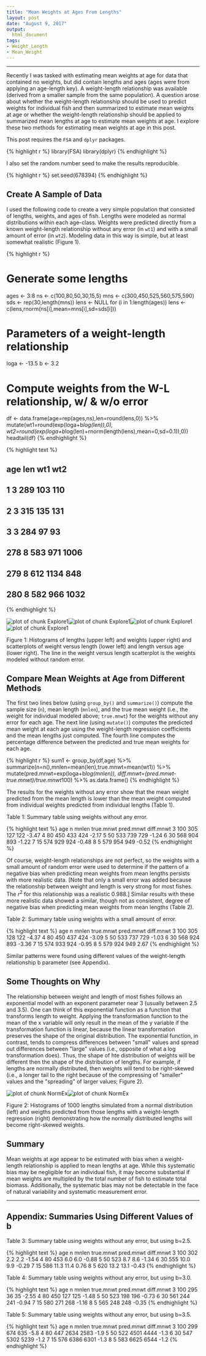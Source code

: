 ```yaml
---
title: "Mean Weights at Ages From Lengths"
layout: post
date: "August 9, 2017"
output:
  html_document
tags:
- Weight_Length
- Mean_Weight
---
```





----

Recently I was tasked with estimating mean weights at age for data that contained no weights, but did contain lengths and ages (ages were from applying an age-length key). A weight-length relationship was available (derived from a smaller sample from the same population). A question arose about whether the weight-length relationship should be used to predict weights for individual fish and then summarized to estimate mean weights at age or whether the weight-length relationship should be applied to summarized mean lengths at age to estimate mean weights at age. I explore these two methods for estimating mean weights at age in this post.

This post requires the `FSA` and `dplyr` packages.


{% highlight r %}
library(FSA)
library(dplyr)
{% endhighlight %}

I also set the random number seed to make the results reproducible.

{% highlight r %}
set.seed(678394)
{% endhighlight %}


## Create A Sample of Data
I used the following code to create a very simple population that consisted of lengths, weights, and ages of fish. Lengths were modeled as normal distributions within each age-class. Weights were predicted directly from a known weight-length relationship without any error (in `wt1`) and with a small amount of error (in `wt2`). Modeling data in this way is simple, but at least somewhat realistic (Figure  1).


{% highlight r %}
# Generate some lengths
ages <- 3:8
ns <- c(100,80,50,30,15,5)
mns <- c(300,450,525,560,575,590)
sds <- rep(30,length(mns))
lens <- NULL
for (i in 1:length(ages)) lens <- c(lens,rnorm(ns[i],mean=mns[i],sd=sds[i]))

# Parameters of a weight-length relationship
loga <- -13.5
b <- 3.2

# Compute weights from the W-L relationship, w/ & w/o error
df <- data.frame(age=rep(ages,ns),len=round(lens,0)) %>%
  mutate(wt1=round(exp(loga+b*log(len)),0),
         wt2=round(exp(loga+b*log(len)+rnorm(length(lens),mean=0,sd=0.1)),0))
headtail(df)
{% endhighlight %}



{% highlight text %}
##     age len  wt1  wt2
## 1     3 289  103  110
## 2     3 315  135  131
## 3     3 284   97   93
## 278   8 583  971 1006
## 279   8 612 1134  848
## 280   8 582  966 1032
{% endhighlight %}

![plot of chunk Explore1](http://derekogle.com/fishR/figures/Explore1-1.png)![plot of chunk Explore1](http://derekogle.com/fishR/figures/Explore1-2.png)![plot of chunk Explore1](http://derekogle.com/fishR/figures/Explore1-3.png)![plot of chunk Explore1](http://derekogle.com/fishR/figures/Explore1-4.png)

Figure  1: Histograms of lengths (upper left) and weights (upper right) and scatterplots of weight versus length (lower left) and length versus age (lower right). The line in the weight versus length scatterplot is the weights modeled without random error.


## Compare Mean Weights at Age from Different Methods
The first two lines below (using `group_by()` and `summarize()`) compute the sample size (`n`), mean length (`mnlen`), and the true mean weight (i.e., the weight for individual modeled above; `true.mnwt`) for the weights without any error for each age. The next line (using `mutate()`) computes the predicted mean weight at each age using the weight-length regression coefficients and the mean lengths just computed. The fourth line computes the percentage difference between the predicted and true mean weights for each age.


{% highlight r %}
sum1 <- group_by(df,age) %>%
  summarize(n=n(),mnlen=mean(len),true.mnwt=mean(wt1)) %>%
  mutate(pred.mnwt=exp(loga+b*log(mnlen)),
         diff.mnwt=(pred.mnwt-true.mnwt)/true.mnwt*100) %>%
  as.data.frame()
{% endhighlight %}

The results for the weights without any error show that the mean weight predicted from the mean length is lower than the mean weight computed from individual weights predicted from individual lengths (Table  1).

Table  1: Summary table using weights without any error.


{% highlight text %}
 age   n mnlen true.mnwt pred.mnwt diff.mnwt
   3 100   305       127       122     -3.47
   4  80   450       433       424     -2.17
   5  50   533       739       729     -1.24
   6  30   568       904       893     -1.22
   7  15   574       929       924     -0.48
   8   5   579       954       949     -0.52
{% endhighlight %}


Of course, weight-length relationships are not perfect, so the weights with a small amount of random error were used to determine if the pattern of a negative bias when predicting mean weights from mean lengths persists with more realistic data. [Note that only a small error was added because the relationship between weight and length is very strong for most fishes. The $r^2$ for this relationship was a realistic 0.988.] Similar results with these more realistic data showed a similar, though not as consistent, degree of negative bias when predicting mean weights from mean lengths (Table  2).

Table  2: Summary table using weights with a small amount of error.


{% highlight text %}
 age   n mnlen true.mnwt pred.mnwt diff.mnwt
   3 100   305       128       122     -4.37
   4  80   450       437       424     -3.09
   5  50   533       737       729     -1.03
   6  30   568       924       893     -3.36
   7  15   574       933       924     -0.95
   8   5   579       924       949      2.67
{% endhighlight %}

Similar patterns were found using different values of the weight-length relationship b parameter (see Appendix).

## Some Thoughts on Why
The relationship between weight and length of most fishes follows an exponential model with an exponent parameter near 3 (usually between 2.5 and 3.5). One can think of this exponential function as a function that transforms length to weight. Applying the transformation function to the mean of the x variable will only result in the mean of the y variable if the transformation function is linear, because the linear transformation preserves the shape of the original distribution. The exponential function, in contrast, tends to compress differences between "small" values and spread out differences between "large" values (i.e., opposite of what a log transformation does). Thus, the shape of hte distribution of weights will be different then the shape of the distribution of lengths. For example, if lengths are normally distributed, then weights will tend to be right-skewed (i.e., a longer tail to the right because of the compressing of "smaller" values and the "spreading" of larger values; Figure  2).

![plot of chunk NormEx](http://derekogle.com/fishR/figures/NormEx-1.png)![plot of chunk NormEx](http://derekogle.com/fishR/figures/NormEx-2.png)

Figure  2: Histograms of 1000 lengths simulated from a normal distribution (left) and weigths predicted from those lengths with a weight-length regression (right) demonstrating how the normally distributed lengths will become right-skewed weights.

## Summary
Mean weights at age appear to be estimated with bias when a weight-length relationship is applied to mean lengths at age. While this systematic bias may be negligible for an individual fish, it may become substantial if mean weights are multipled by the total number of fish to estimate total biomass. Additionally, the systematic bias may not be detectable in the face of natural variability and systematic measurement error.

----

## Appendix: Summaries Using Different Values of b

Table  3: Summary table using weights without any error, but using b=2.5.


{% highlight text %}
 age   n mnlen true.mnwt pred.mnwt diff.mnwt
   3 100   302       2.2       2.2     -1.54
   4  80   453       6.0       6.0     -0.88
   5  50   523       8.7       8.6     -1.34
   6  30   555      10.0       9.9     -0.29
   7  15   586      11.3      11.4      0.76
   8   5   620      13.2      13.1     -0.43
{% endhighlight %}

Table  4: Summary table using weights without any error, but using b=3.0.


{% highlight text %}
 age   n mnlen true.mnwt pred.mnwt diff.mnwt
   3 100   295        36        35     -2.55
   4  80   450       127       125     -1.48
   5  50   523       198       196     -0.73
   6  30   561       244       241     -0.94
   7  15   580       271       268     -1.16
   8   5   565       248       248     -0.35
{% endhighlight %}

Table  5: Summary table using weights without any error, but using b=3.5.


{% highlight text %}
 age   n mnlen true.mnwt pred.mnwt diff.mnwt
   3 100   299       674       635      -5.8
   4  80   447      2634      2583      -1.9
   5  50   522      4501      4444      -1.3
   6  30   547      5302      5239      -1.2
   7  15   576      6386      6301      -1.3
   8   5   583      6625      6544      -1.2
{% endhighlight %}
